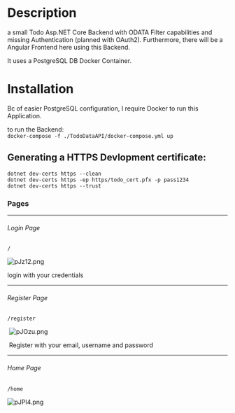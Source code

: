 # Description  
a small Todo Asp.NET Core Backend with ODATA Filter capabilities and missing Authentication (planned with OAuth2).
Furthermore, there will be a Angular Frontend here using this Backend.

It uses a PostgreSQL DB Docker Container.

# Installation  
Bc of easier PostgreSQL configuration, I require Docker to run this Application. 

to run the Backend:  
	```docker-compose -f ./TodoDataAPI/docker-compose.yml up```

## Generating a HTTPS Devlopment certificate: 
	dotnet dev-certs https --clean
	dotnet dev-certs https -ep https/todo_cert.pfx -p pass1234
	dotnet dev-certs https --trust
### Pages

------

###### Login Page

`/`

![pJz12.png](https://picr.eu/images/2020/05/05/pJz12.png)

login with your credentials

------

###### Register Page

`/register`



​								![pJOzu.png](https://picr.eu/images/2020/05/05/pJOzu.png)


​	Register with your email, username and password

------

###### Home Page

`/home`

![pJPl4.png](https://picr.eu/images/2020/05/05/pJPl4.png)

	

